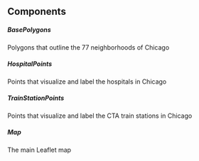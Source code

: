 ## Components

##### BasePolygons
Polygons that outline the 77 neighborhoods of Chicago

##### HospitalPoints
Points that visualize and label the hospitals in Chicago

##### TrainStationPoints
Points that visualize and label the CTA train stations in Chicago

##### Map
The main Leaflet map
